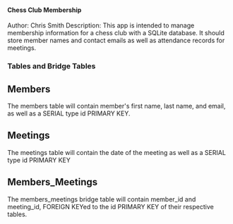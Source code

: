 #### Chess Club Membership
Author: Chris Smith
Description: This app is intended to manage membership information for a chess club with a SQLite database.  It should store member names and contact emails as well as attendance records for meetings.

### Tables and Bridge Tables
## Members
The members table will contain member's first name, last name, and email, as well as a SERIAL type id PRIMARY KEY.

## Meetings
The meetings table will contain the date of the meeting as well as a SERIAL type id PRIMARY KEY

## Members_Meetings
The members_meetings bridge table will contain member_id and meeting_id, FOREIGN KEYed to the id PRIMARY KEY of their respective tables.